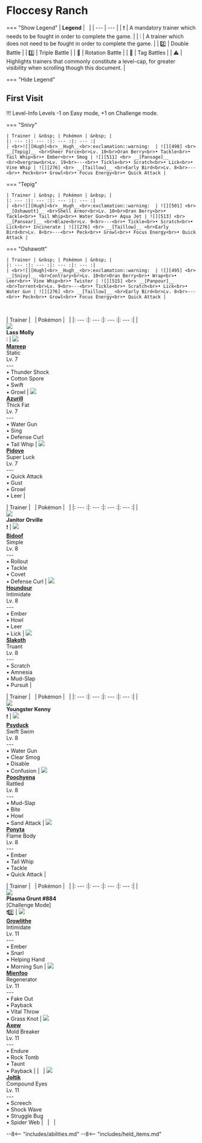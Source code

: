 # Floccesy Ranch

=== "Show Legend"
    | __Legend__ | &nbsp; |
    | --- | --- |
    | :exclamation: | A mandatory trainer which needs to be fought in order to complete the game. |
    | :grey_exclamation: | A trainer which does not need to be fought in order to complete the game. |
    | :two:  | Double Battle | 
    |  :three:  | Triple Battle |
    | :arrows_counterclockwise:  | Rotation Battle |
    | :handshake: | Tag Battles |
    | :warning: | Highlights trainers that commonly constitute a level-cap, for greater visibility when scrolling though this document. |

=== "Hide Legend"
&nbsp;

## First Visit

!!! Level-Info
    Levels -1 on Easy mode, +1 on Challenge mode.

=== "Snivy"

    | Trainer | &nbsp; | Pokémon | &nbsp; |
    |: --- :|: --- :|: --- :|: --- :|
    | <br>![][Hugh]<br>__Hugh__<br>:exclamation::warning:  | ![][498] <br> __[Tepig]__ <br>Sheer Force<br>Lv. 10<br>Oran Berry<br>• Tackle<br>• Tail Whip<br>• Ember<br>• Smog | ![][511] <br> __[Pansage]__ <br>Overgrow<br>Lv. 19<br>---<br>• Tickle<br>• Scratch<br>• Lick<br>• Vine Whip | ![][276] <br> __[Taillow]__ <br>Early Bird<br>Lv. 8<br>---<br>• Peck<br>• Growl<br>• Focus Energy<br>• Quick Attack |
    
=== "Tepig"

    | Trainer | &nbsp; | Pokémon | &nbsp; |
    |: --- :|: --- :|: --- :|: --- :|
    | <br>![][Hugh]<br>__Hugh__<br>:exclamation::warning:  | ![][501] <br> __[Oshawott]__ <br>Shell Armor<br>Lv. 10<br>Oran Berry<br>• Tackle<br>• Tail Whip<br>• Water Gun<br>• Aqua Jet | ![][513] <br> __[Pansear]__ <br>Blaze<br>Lv. 9<br>---<br>• Tickle<br>• Scratch<br>• Lick<br>• Incinerate | ![][276] <br> __[Taillow]__ <br>Early Bird<br>Lv. 8<br>---<br>• Peck<br>• Growl<br>• Focus Energy<br>• Quick Attack |
    
=== "Oshawott"

    | Trainer | &nbsp; | Pokémon | &nbsp; |
    |: --- :|: --- :|: --- :|: --- :|
    | <br>![][Hugh]<br>__Hugh__<br>:exclamation::warning:  | ![][495] <br> __[Snivy]__ <br>Contrary<br>Lv. 10<br>Oran Berry<br>• Wrap<br>• Leer<br>• Vine Whip<br>• Twister | ![][515] <br> __[Panpour]__ <br>Torrent<br>Lv. 9<br>---<br>• Tickle<br>• Scratch<br>• Lick<br>• Water Gun | ![][276] <br> __[Taillow]__ <br>Early Bird<br>Lv. 8<br>---<br>• Peck<br>• Growl<br>• Focus Energy<br>• Quick Attack |
    
&nbsp;

| Trainer | &nbsp; | Pokémon | &nbsp; |
|: --- :|: --- :|: --- :|: --- :|
| <br>![][LassMolly]<br>__Lass Molly__<br>:grey_exclamation:  | ![][179] <br> __[Mareep]__ <br>Static<br>Lv. 7<br>---<br>• Thunder Shock<br>• Cotton Spore<br>• Swift<br>• Growl | ![][298] <br> __[Azurill]__ <br>Thick Fat<br>Lv. 7<br>---<br>• Water Gun<br>• Sing<br>• Defense Curl<br>• Tail Whip | ![][519] <br> __[Pidove]__ <br>Super Luck<br>Lv. 7<br>---<br>• Quick Attack<br>• Gust<br>• Growl<br>• Leer |

| Trainer | &nbsp; | Pokémon | &nbsp; |
|: --- :|: --- :|: --- :|: --- :|
| <br>![][JanitorOrville]<br>__Janitor Orville__<br>:exclamation:  | ![][399] <br> __[Bidoof]__ <br>Simple<br>Lv. 8<br>---<br>• Rollout<br>• Tackle<br>• Covet<br>• Defense Curl | ![][228] <br> __[Houndour]__ <br>Intimidate<br>Lv. 8<br>---<br>• Ember<br>• Howl<br>• Leer<br>• Lick | ![][287] <br> __[Slakoth]__ <br>Truant<br>Lv. 8<br>---<br>• Scratch<br>• Amnesia<br>• Mud-Slap<br>• Pursuit |

| Trainer | &nbsp; | Pokémon | &nbsp; |
|: --- :|: --- :|: --- :|: --- :|
| <br>![][YoungsterKenny]<br>__Youngster Kenny__<br>:exclamation:  | ![][54] <br> __[Psyduck]__ <br>Swift Swim<br>Lv. 8<br>---<br>• Water Gun<br>• Clear Smog<br>• Disable<br>• Confusion | ![][261] <br> __[Poochyena]__ <br>Rattled<br>Lv. 8<br>---<br>• Mud-Slap<br>• Bite<br>• Howl<br>• Sand Attack | ![][77] <br> __[Ponyta]__ <br>Flame Body<br>Lv. 8<br>---<br>• Ember<br>• Tail Whip<br>• Tackle<br>• Quick Attack |

| Trainer | &nbsp; | Pokémon | &nbsp; |
|: --- :|: --- :|: --- :|: --- :|
| <br>![][PlasmaGrunt884]<br>__Plasma Grunt #884__<br>[Challenge Mode]<br>:exclamation::two: | ![][58] <br> __[Growlithe]__ <br>Intimidate<br>Lv. 11<br>---<br>• Ember<br>• Snarl<br>• Helping Hand<br>• Morning Sun | ![][619] <br> __[Mienfoo]__ <br>Regenerator<br>Lv. 11<br>---<br>• Fake Out<br>• Payback<br>• Vital Throw<br>• Grass Knot | ![][610] <br> __[Axew]__ <br>Mold Breaker<br>Lv. 11<br>---<br>• Endure<br>• Rock Tomb<br>• Taunt<br>• Payback |
| &nbsp; | ![][595] <br> __[Joltik]__ <br>Compound Eyes<br>Lv. 11<br>---<br>• Screech<br>• Shock Wave<br>• Struggle Bug<br>• Spider Web | &nbsp; | &nbsp; |






--8<-- "includes/abilities.md"
--8<-- "includes/held_items.md"

[Hugh]: ../img/Trainers/Hugh.gif
[498]: ../img/animated/498.gif
[Tepig]: ../../pokemons/498/
[511]: ../img/animated/511.gif
[Pansage]: ../../pokemons/511/
[276]: ../img/animated/276.gif
[Taillow]: ../../pokemons/276/
[501]: ../img/animated/501.gif
[Oshawott]: ../../pokemons/501/
[513]: ../img/animated/513.gif
[Pansear]: ../../pokemons/513/
[495]: ../img/animated/495.gif
[Snivy]: ../../pokemons/495/
[515]: ../img/animated/515.gif
[Panpour]: ../../pokemons/515/
[LassMolly]: ../img/Trainers/Lass.gif
[179]: ../img/animated/179.gif
[Mareep]: ../../pokemons/179/
[298]: ../img/animated/298.gif
[Azurill]: ../../pokemons/298/
[519]: ../img/animated/519.gif
[Pidove]: ../../pokemons/519/
[JanitorOrville]: ../img/Trainers/Janitor.gif
[399]: ../img/animated/399.gif
[Bidoof]: ../../pokemons/399/
[228]: ../img/animated/228.gif
[Houndour]: ../../pokemons/228/
[287]: ../img/animated/287.gif
[Slakoth]: ../../pokemons/287/
[YoungsterKenny]: ../img/Trainers/Youngster.gif
[54]: ../img/animated/54.gif
[Psyduck]: ../../pokemons/054/
[261]: ../img/animated/261.gif
[Poochyena]: ../../pokemons/261/
[77]: ../img/animated/77.gif
[Ponyta]: ../../pokemons/077/
[PlasmaGrunt884]: ../img/Trainers/Plasma_Grunt_Male.gif
[58]: ../img/animated/58.gif
[Growlithe]: ../../pokemons/058/
[619]: ../img/animated/619.gif
[Mienfoo]: ../../pokemons/619/
[610]: ../img/animated/610.gif
[Axew]: ../../pokemons/610/
[595]: ../img/animated/595.gif
[Joltik]: ../../pokemons/595/